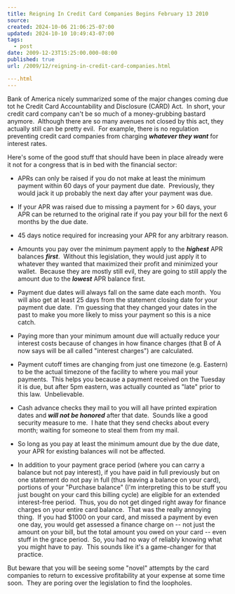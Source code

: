 ```yaml
---
title: Reigning In Credit Card Companies Begins February 13 2010
source: 
created: 2024-10-06 21:06:25-07:00
updated: 2024-10-10 10:49:43-07:00
tags:
  - post
date: 2009-12-23T15:25:00.000-08:00
published: true
url: /2009/12/reigning-in-credit-card-companies.html

---.html
---
```



Bank of America nicely summarized some of the major changes coming due tot he Credit Card Accountability and Disclosure (CARD) Act.  In short, your credit card company can't be so much of a money-grubbing bastard anymore.  Although there are so many avenues not closed by this act, they actually still can be pretty evil.  For example, there is no regulation preventing credit card companies from charging **_whatever they want_** for interest rates.   
  
Here's some of the good stuff that should have been in place already were it not for a congress that is in bed with the financial sector:  

*   APRs can only be raised if you do not make at least the minimum payment within 60 days of your payment due date.  Previously, they would jack it up probably the next day after your payment was due.
*   If your APR was raised due to missing a payment for > 60 days, your APR can be returned to the original rate if you pay your bill for the next 6 months by the due date.
*   45 days notice required for increasing your APR for any arbitrary reason.
*   Amounts you pay over the minimum payment apply to the **_highest_** APR balances **_first_**.  Without this legislation, they would just apply it to whatever they wanted that maximized their profit and minimized your wallet.  Because they are mostly still evil, they are going to still apply the amount due to the **_lowest_** APR balance first.  
    
*   Payment due dates will always fall on the same date each month.  You will also get at least 25 days from the statement closing date for your payment due date.  I'm guessing that they changed your dates in the past to make you more likely to miss your payment so this is a nice catch.
*   Paying more than your minimum amount due will actually reduce your interest costs because of changes in how finance charges (that B of A now says will be all called "interest charges") are calculated.
*   Payment cutoff times are changing from just one timezone (e.g. Eastern) to be the actual timezone of the facility to where you mail your payments.  This helps you because a payment received on the Tuesday it is due, but after 5pm eastern, was actually counted as "late" prior to this law.  Unbelievable.
*   Cash advance checks they mail to you will all have printed expiration dates and **_will not be honored_** after that date.  Sounds like a good security measure to me.  I hate that they send checks about every month; waiting for someone to steal them from my mail.
*   So long as you pay at least the minimum amount due by the due date, your APR for existing balances will not be affected.
*   In addition to your payment grace period (where you can carry a balance but not pay interest), if you have paid in full previously but on one statement do not pay in full (thus leaving a balance on your card), portions of your "Purchase balance" (I'm interpreting this to be stuff you just bought on your card this billing cycle) are eligible for an extended interest-free period.  Thus, you do not get dinged right away for finance charges on your entire card balance.  That was the really annoying thing.  If you had $1000 on your card, and missed a payment by even one day, you would get assessed a finance charge on -- not just the amount on your bill, but the total amount you owed on your card -- even stuff in the grace period.  So, you had no way of reliably knowing what you might have to pay.  This sounds like it's a game-changer for that practice.

But beware that you will be seeing some "novel" attempts by the card companies to return to excessive profitability at your expense at some time soon.  They are poring over the legislation to find the loopholes.  
  

<!-- ![](http://img.zemanta.com/pixy.gif?x-id=eb94b1a2-78e3-820b-b34a-7b0ea2643b97) -->